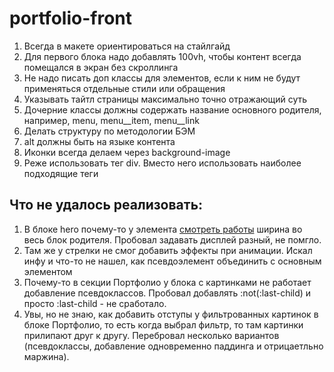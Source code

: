 # portfolio-front

1) Всегда в макете ориентироваться на стайлгайд
2) Для первого блока надо добавлять 100vh, чтобы контент всегда помещался в экран без скроллинга
3) Не надо писать доп классы для элементов, если к ним не будут применяться отдельные стили или обращения
4) Указывать тайтл страницы максимально точно отражающий суть
5) Дочерние классы должны содержать название основного родителя, например, menu, menu__item, menu__link
6) Делать структуру по методологии БЭМ
7) alt должны быть на языке контента
8) Иконки всегда делаем через background-image
9) Реже использовать тег div. Вместо него использовать наиболее подходящие теги





## Что не удалось реализовать:
1) В блоке hero почему-то у элемента <a class="hero__link" href="#portfolio">смотреть работы</a> ширина во весь блок родителя. Пробовал задавать дисплей разный, не помгло. 
2) Там же у стрелки не смог добавить эффекты при анимации. Искал инфу и что-то не нашел, как псевдоэлемент объединить с основным элементом
3) Почему-то в секции Портфолио у блока с картинками не работает добавление псевдоклассов. Пробовал добавлять :not(:last-child) и просто :last-child - не сработало.
4) Увы, но не знаю, как добавить отступы у фильтрованных картинок в блоке Портфолио, то есть когда выбрал фильтр, то там картинки прилипают друг к другу. Перебровал несколько вариантов (псевдоклассы, добавление одновременно паддинга и отрицаетльно маржина). <div class="portfolio__cases">